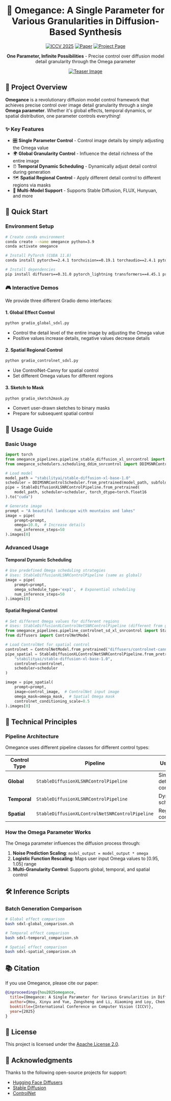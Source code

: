 <div align="center">

# 🌟 Omegance: A Single Parameter for Various Granularities in Diffusion-Based Synthesis

[![ICCV 2025](https://img.shields.io/badge/ICCV-2025-blue)](https://iccv2025.thecvf.com/)
[![Paper](https://img.shields.io/badge/Paper-arXiv-red)](https://arxiv.org/abs/2411.17769)
[![Project Page](https://img.shields.io/badge/Project-Page-green)](https://itsmag11.github.io/Omegance/)

**One Parameter, Infinite Possibilities** - Precise control over diffusion model detail granularity through the Omega parameter

[![Teaser Image](./figures/teaser.jpg)](https://itsmag11.github.io/Omegance/)

</div>

## 🎯 Project Overview

**Omegance** is a revolutionary diffusion model control framework that achieves precise control over image detail granularity through a single **Omega parameter**. Whether it's global effects, temporal dynamics, or spatial distribution, one parameter controls everything!

### ✨ Key Features

- 🎛️ **Single Parameter Control** - Control image details by simply adjusting the Omega value
- 🌍 **Global Granularity Control** - Influence the detail richness of the entire image
- ⏰ **Temporal Dynamic Scheduling** - Dynamically adjust detail control during generation
- 🗺️ **Spatial Regional Control** - Apply different detail control to different regions via masks
- 🔧 **Multi-Model Support** - Supports Stable Diffusion, FLUX, Hunyuan, and more

## 🚀 Quick Start

### Environment Setup

```bash
# Create conda environment
conda create --name omegance python=3.9
conda activate omegance

# Install PyTorch (CUDA 11.8)
conda install pytorch==2.4.1 torchvision==0.19.1 torchaudio==2.4.1 pytorch-cuda=11.8 -c pytorch -c nvidia

# Install dependencies
pip install diffusers==0.31.0 pytorch_lightning transformers==4.45.1 protobuf sentencepiece gradio
```

### 🎮 Interactive Demos

We provide three different Gradio demo interfaces:

#### 1. Global Effect Control
```bash
python gradio_global_sdxl.py
```
- Control the detail level of the entire image by adjusting the Omega value
- Positive values increase details, negative values decrease details

#### 2. Spatial Regional Control
```bash
python gradio_controlnet_sdxl.py
```
- Use ControlNet-Canny for spatial control
- Set different Omega values for different regions

#### 3. Sketch to Mask
```bash
python gradio_sketch2mask.py
```
- Convert user-drawn sketches to binary masks
- Prepare for subsequent spatial control

## 📖 Usage Guide

### Basic Usage

```python
import torch
from omegance_pipelines.pipeline_stable_diffusion_xl_snrcontrol import StableDiffusionXLSNRControlPipeline
from omegance_schedulers.scheduling_ddim_snrcontrol import DDIMSNRControlScheduler

# Load model
model_path = "stabilityai/stable-diffusion-xl-base-1.0"
scheduler = DDIMSNRControlScheduler.from_pretrained(model_path, subfolder="scheduler")
pipe = StableDiffusionXLSNRControlPipeline.from_pretrained(
    model_path, scheduler=scheduler, torch_dtype=torch.float16
).to("cuda")

# Generate image
prompt = "A beautiful landscape with mountains and lakes"
image = pipe(
    prompt=prompt,
    omega=10.0,  # Increase details
    num_inference_steps=50
).images[0]
```

### Advanced Usage

#### Temporal Dynamic Scheduling
```python
# Use predefined Omega scheduling strategies
# Uses: StableDiffusionXLSNRControlPipeline (same as global)
image = pipe(
    prompt=prompt,
    omega_schedule_type='exp1',  # Exponential scheduling
    num_inference_steps=50
).images[0]
```

#### Spatial Regional Control
```python
# Set different Omega values for different regions
# Uses: StableDiffusionXLControlNetSNRControlPipeline (different from global)
from omegance_pipelines.pipeline_controlnet_sd_xl_snrcontrol import StableDiffusionXLControlNetSNRControlPipeline
from diffusers import ControlNetModel

# Load ControlNet for spatial control
controlnet = ControlNetModel.from_pretrained("diffusers/controlnet-canny-sdxl-1.0")
pipe_spatial = StableDiffusionXLControlNetSNRControlPipeline.from_pretrained(
    "stabilityai/stable-diffusion-xl-base-1.0",
    controlnet=controlnet,
    scheduler=scheduler
)

image = pipe_spatial(
    prompt=prompt,
    image=control_image,  # ControlNet input image
    omega_mask=omega_mask,  # Spatial Omega mask
    controlnet_conditioning_scale=0.5
).images[0]
```

## 🔬 Technical Principles

### Pipeline Architecture

Omegance uses different pipeline classes for different control types:

| Control Type | Pipeline | Use Case | Key Parameters |
|--------------|----------|----------|----------------|
| **Global** | `StableDiffusionXLSNRControlPipeline` | Simple detail control | `omega` |
| **Temporal** | `StableDiffusionXLSNRControlPipeline` | Dynamic scheduling | `omega_schedule_type` |
| **Spatial** | `StableDiffusionXLControlNetSNRControlPipeline` | Regional control | `omega_mask` |

### How the Omega Parameter Works

The Omega parameter influences the diffusion process through:

1. **Noise Prediction Scaling**: `model_output = model_output * omega`
2. **Logistic Function Rescaling**: Maps user input Omega values to [0.95, 1.05] range
3. **Multi-Granularity Control**: Supports global, temporal, and spatial control

<!-- ### Supported Scheduling Strategies

- **EXP1/EXP2**: Exponential scheduling, suitable for progressive detail adjustment
- **COS1/COS2**: Cosine scheduling, suitable for smooth transitions
- **Custom Scheduling**: Supports user-defined timestep scheduling -->

<!-- ## 📊 Effect Showcase

### Global Effect Comparison

| Omega Value | Effect Description | Use Cases |
|-------------|-------------------|-----------|
| -5.0 | Minimalist style, least details | Abstract art, minimalist design |
| 0.0 | Original effect | Standard generation |
| 5.0 | Ultra-detailed, rich details | Fine illustrations, high-detail images |

### Temporal Dynamic Effects

Through different Omega scheduling strategies, you can achieve:
- Coarse early, fine later
- Fine early, coarse later
- Fine in the middle, coarse at both ends -->

## 🛠️ Inference Scripts

### Batch Generation Comparison

```bash
# Global effect comparison
bash sdxl-global_comparison.sh

# Temporal effect comparison
bash sdxl-temporal_comparison.sh

# Spatial effect comparison
bash sdxl-spatial_comparison.sh
```

<!-- ### Custom Inference

```bash
python sdxl_inference.py \
    --prompt "Your prompt here" \
    --omega 2.0 \
    --omega_schedule_type exp1 \
    --note "my_experiment"
``` -->

<!-- ## 📁 Project Structure

```
Omegance/
├── omegance_pipelines/          # Core pipeline implementations
│   ├── pipeline_stable_diffusion_xl_snrcontrol.py
│   ├── pipeline_flux_snrcontrol.py
│   └── utils/
├── omegance_schedulers/         # Scheduler implementations
│   ├── scheduling_ddim_snrcontrol.py
│   ├── scheduling_euler_discrete_snrcontrol.py
│   └── scheduling_flow_match_euler_discrete_snrcontrol.py
├── inference_scripts/           # Inference scripts
│   ├── sdxl_omega_schedule_inference.py
│   ├── flux_controlnet-canny_inference.py
│   └── ReNoise-Inversion/
├── gradio_*.py                  # Demo interfaces
└── figures/                     # Project images
```

## 🎨 Application Scenarios

- **Artistic Creation**: Control the detail level of painting styles
- **Product Design**: Adjust the fineness of product rendering
- **Content Generation**: Adjust image details according to needs
- **Style Transfer**: Achieve different granularity style conversions
- **Animation Production**: Control detail changes in animation frames -->

## 📚 Citation

If you use Omegance, please cite our paper:

```bibtex
@inproceedings{hou2025omegance,
  title={Omegance: A Single Parameter for Various Granularities in Diffusion-Based Synthesis},
  author={Hou, Xinyu and Yue, Zongsheng and Li, Xiaoming and Loy, Chen Change},
  booktitle={International Conference on Computer Vision (ICCV)},
  year={2025}
}
```
<!-- 
## 🤝 Contributing

We welcome contributions in all forms!

1. **Report Issues**: Report bugs or suggest improvements in Issues
2. **Submit Code**: Submit code improvements via Pull Requests
3. **Share Cases**: Share your use cases and effect demonstrations
4. **Improve Documentation**: Help improve documentation and tutorials -->

## 📄 License

This project is licensed under the [Apache License 2.0](LICENSE).

## 🙏 Acknowledgments

Thanks to the following open-source projects for support:
- [Hugging Face Diffusers](https://github.com/huggingface/diffusers)
- [Stable Diffusion](https://github.com/Stability-AI/stablediffusion)
- [ControlNet](https://github.com/lllyasviel/ControlNet)
